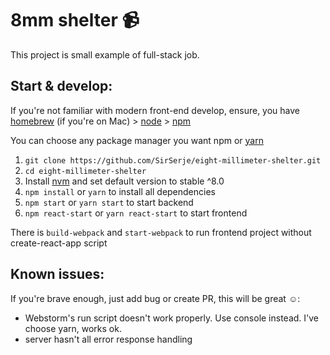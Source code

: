 # 8mm shelter 📹

This project is small example of full-stack job.

## Start & develop:

If you're not familiar with modern front-end develop, ensure, you have 
[homebrew](https://brew.sh/) (if you're on Mac) > [node](https://nodejs.org/uk/download/package-manager/) > [npm](https://www.npmjs.com/get-npm)

You can choose any package manager you want npm or [yarn](https://yarnpkg.com/lang/en/docs/install/)

1. `git clone https://github.com/SirSerje/eight-millimeter-shelter.git`
2. `cd eight-millimeter-shelter`
3. Install [nvm](https://github.com/creationix/nvm) and set default version to stable ^8.0
4. `npm install` or `yarn` to install all dependencies
5. `npm start` or `yarn start` to start backend
6. `npm react-start` or `yarn react-start` to start frontend

There is `build-webpack` and `start-webpack` to run frontend project without create-react-app script

## Known issues:

If you're brave enough, just add bug or create PR, this will be great ☺️:

- Webstorm's run script doesn't work properly. Use console instead. I've choose yarn, works ok.
- server hasn't all error response handling
